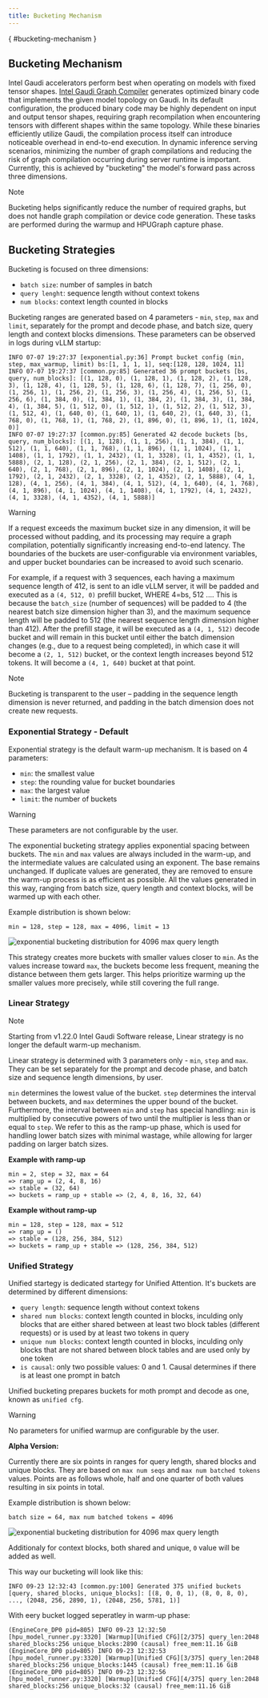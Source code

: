 ```yaml
---
title: Bucketing Mechanism
---
```

[](){ #bucketing-mechanism }

## Bucketing Mechanism

Intel Gaudi accelerators perform best when operating on models with fixed tensor shapes. [Intel Gaudi Graph Compiler](https://docs.habana.ai/en/latest/Gaudi_Overview/Intel_Gaudi_Software_Suite.html#graph-compiler-and-runtime)
generates optimized binary code that implements the given model topology on Gaudi. In its default configuration, the produced binary code may be highly dependent on input and output tensor shapes, requiring graph recompilation
when encountering tensors with different shapes within the same topology. While these binaries efficiently utilize Gaudi, the compilation process itself can introduce noticeable overhead in end-to-end execution.
In dynamic inference serving scenarios, minimizing the number of graph compilations and reducing the risk of graph compilation occurring during server runtime is important. Currently, this is achieved by
"bucketing" the model's forward pass across three dimensions.

> [!NOTE]
> Bucketing helps significantly reduce the number of required graphs, but does not handle graph compilation or device code generation. These tasks are performed during the warmup and HPUGraph capture phase.

## Bucketing Strategies

Bucketing is focused on three dimensions:
- `batch size`: number of samples in batch
- `query lenght`: sequence length without context tokens
- `num blocks`: context length counted in blocks

Bucketing ranges are generated based on 4 parameters - `min`, `step`, `max` and `limit`, separately for the prompt and decode phase, and batch size, query length and context blocks dimensions. These parameters can be observed in logs during vLLM startup:

```{.}
INFO 07-07 19:27:37 [exponential.py:36] Prompt bucket config (min, step, max_warmup, limit) bs:[1, 1, 1, 1], seq:[128, 128, 1024, 11]
INFO 07-07 19:27:37 [common.py:85] Generated 36 prompt buckets [bs, query, num_blocks]: [(1, 128, 0), (1, 128, 1), (1, 128, 2), (1, 128, 3), (1, 128, 4), (1, 128, 5), (1, 128, 6), (1, 128, 7), (1, 256, 0), (1, 256, 1), (1, 256, 2), (1, 256, 3), (1, 256, 4), (1, 256, 5), (1, 256, 6), (1, 384, 0), (1, 384, 1), (1, 384, 2), (1, 384, 3), (1, 384, 4), (1, 384, 5), (1, 512, 0), (1, 512, 1), (1, 512, 2), (1, 512, 3), (1, 512, 4), (1, 640, 0), (1, 640, 1), (1, 640, 2), (1, 640, 3), (1, 768, 0), (1, 768, 1), (1, 768, 2), (1, 896, 0), (1, 896, 1), (1, 1024, 0)]
INFO 07-07 19:27:37 [common.py:85] Generated 42 decode buckets [bs, query, num_blocks]: [(1, 1, 128), (1, 1, 256), (1, 1, 384), (1, 1, 512), (1, 1, 640), (1, 1, 768), (1, 1, 896), (1, 1, 1024), (1, 1, 1408), (1, 1, 1792), (1, 1, 2432), (1, 1, 3328), (1, 1, 4352), (1, 1, 5888), (2, 1, 128), (2, 1, 256), (2, 1, 384), (2, 1, 512), (2, 1, 640), (2, 1, 768), (2, 1, 896), (2, 1, 1024), (2, 1, 1408), (2, 1, 1792), (2, 1, 2432), (2, 1, 3328), (2, 1, 4352), (2, 1, 5888), (4, 1, 128), (4, 1, 256), (4, 1, 384), (4, 1, 512), (4, 1, 640), (4, 1, 768), (4, 1, 896), (4, 1, 1024), (4, 1, 1408), (4, 1, 1792), (4, 1, 2432), (4, 1, 3328), (4, 1, 4352), (4, 1, 5888)]
```

> [!WARNING]
> If a request exceeds the maximum bucket size in any dimension, it will be processed without padding, and its processing may require a graph compilation, potentially significantly increasing end-to-end latency.
The boundaries of the buckets are user-configurable via environment variables, and upper bucket boundaries can be increased to avoid such scenario.

For example, if a request with 3 sequences, each having a maximum sequence length of 412, is sent to an idle vLLM server, it will be padded and executed as a `(4, 512, 0)` prefill bucket, WHERE 4=bs, 512 .... This is because the `batch_size`
(number of sequences) will be padded to 4 (the nearest batch size dimension higher than 3), and the maximum sequence length will be padded to 512 (the nearest sequence length dimension higher than 412). After the
prefill stage, it will be executed as a `(4, 1, 512)` decode bucket and will remain in this bucket until either the batch dimension changes (e.g., due to a request being completed), in which case it will become
a `(2, 1, 512)` bucket, or the context length increases beyond 512 tokens. It will become a `(4, 1, 640)` bucket at that point.

> [!NOTE]
> Bucketing is transparent to the user – padding in the sequence length dimension is never returned, and padding in the batch dimension does not create new requests.

### Exponential Strategy  - Default

Exponential strategy is the default warm-up mechanism. It is based on 4 parameters:
- `min`: the smallest value
- `step`: the rounding value for bucket boundaries
- `max`: the largest value
- `limit`: the number of buckets

> [!WARNING]
> These parameters are not configurable by the user.

The exponential bucketing strategy applies exponential spacing between buckets. The `min` and `max` values are always included in the warm-up, and the intermediate values are calculated using an exponent. The base remains unchanged. If duplicate values are generated, they are removed to ensure the warm-up process is as efficient as possible. All the values generated in this way, ranging from batch size, query length and context blocks, will be warmed up with each other.

Example distribution is shown below:

```{.}
min = 128, step = 128, max = 4096, limit = 13
```

![exponential bucketing distribution for 4096 max query length](../../docs/assets/graphs/exponential_bucketing_example.png)

This strategy creates more buckets with smaller values closer to `min`. As the values increase toward `max`, the buckets become less frequent, meaning the distance between them gets larger. This helps prioritize warming up the smaller values more precisely, while still covering the full range.

### Linear Strategy

> [!NOTE]
> Starting from v1.22.0 Intel Gaudi Software release, Linear strategy is no longer the default warm-up mechanism.

Linear strategy is determined with 3 parameters only - `min`, `step` and `max`. They can be set separately for the prompt and decode phase, and batch size and sequence length dimensions, by user.

`min` determines the lowest value of the bucket. `step` determines the interval between buckets, and `max` determines the upper bound of the bucket. Furthermore, the interval between `min` and `step` has special handling: `min` is multiplied by consecutive powers of two until the multiplier is less than or equal to `step`. We refer to this as the ramp-up phase, which is used for handling lower batch sizes with minimal wastage, while allowing for larger padding on larger batch sizes.

**Example with ramp-up**

```{.}
min = 2, step = 32, max = 64
=> ramp_up = (2, 4, 8, 16)
=> stable = (32, 64)
=> buckets = ramp_up + stable => (2, 4, 8, 16, 32, 64)
```

**Example without ramp-up**

```{.}
min = 128, step = 128, max = 512
=> ramp_up = ()
=> stable = (128, 256, 384, 512)
=> buckets = ramp_up + stable => (128, 256, 384, 512)
```

### Unified Strategy

Unified startegy is dedicated startegy for Unified Attention. It's buckets are determined by different dimensions:
- `query length`: sequence length without context tokens
- `shared num blocks`: context length counted in blocks, inculding only blocks that are either shared between at least two block tables (different requests) or is used by at least two tokens in query
- `unique num blocks`: context length counted in blocks, inculding only blocks that are not shared between block tables and are used only by one token
- `is causal`: only two possible values: 0 and 1. Causal determines if there is at least one prompt in batch

Unified bucketing prepares buckets for moth prompt and decode as one, known as `unified cfg`.

> [!WARNING]
> No parameters for unified warmup are configurable by the user.

**Alpha Version:**

Currently there are six points in ranges for query length, shared blocks and unique blocks. They are based on `max num seqs` and `max num batched tokens` values. Points are as follows whole, half and one quarter of both values resulting in six points in total.

Example distribution is shown below:

```{.}
batch size = 64, max num batched tokens = 4096
```

![exponential bucketing distribution for 4096 max query length](../../docs/assets/graphs/unified_bucketing_example.png)

Additionaly for context blocks, both shared and unique, `0` value will be added as well.

This way our bucketing will look like this:

```{.}
INFO 09-23 12:32:43 [common.py:100] Generated 375 unified buckets [query, shared_blocks, unique_blocks]: [(8, 0, 0, 1), (8, 0, 8, 0), ..., (2048, 256, 2890, 1), (2048, 256, 5781, 1)]
```

With eery bucket logged seperatley in warm-up phase:

```{.}
(EngineCore_DP0 pid=805) INFO 09-23 12:32:50 [hpu_model_runner.py:3320] [Warmup][Unified CFG][2/375] query_len:2048 shared_blocks:256 unique_blocks:2890 (causal) free_mem:11.16 GiB
(EngineCore_DP0 pid=805) INFO 09-23 12:32:53 [hpu_model_runner.py:3320] [Warmup][Unified CFG][3/375] query_len:2048 shared_blocks:256 unique_blocks:1445 (causal) free_mem:11.16 GiB
(EngineCore_DP0 pid=805) INFO 09-23 12:32:56 [hpu_model_runner.py:3320] [Warmup][Unified CFG][4/375] query_len:2048 shared_blocks:256 unique_blocks:32 (causal) free_mem:11.16 GiB
```
